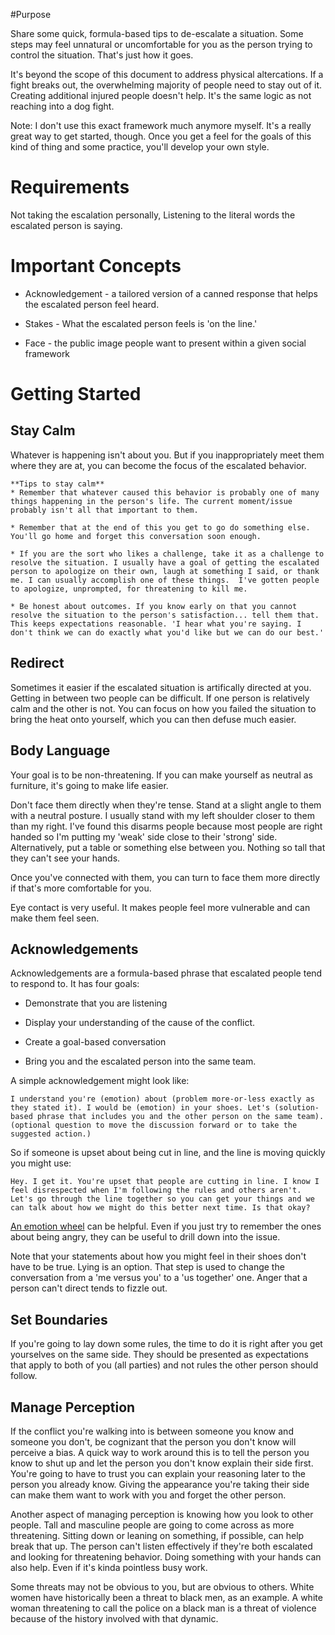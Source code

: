 #Purpose 

Share some quick, formula-based tips to de-escalate a situation. Some steps may feel unnatural or uncomfortable for you as the person trying to control the situation. That's just how it goes. 

It's beyond the scope of this document to address physical altercations. If a fight breaks out, the overwhelming majority of people need to stay out of it. Creating additional injured people doesn't help. It's the same logic as not reaching into a dog fight. 

Note: I don't use this exact framework much anymore myself. It's a really great way to get started, though. Once you get a feel for the goals of this kind of thing and some practice, you'll develop your own style.

# Requirements 

Not taking the escalation personally, Listening to the literal words the escalated person is saying. 

# Important Concepts

* Acknowledgement - a tailored version of a canned response that helps the escalated person feel heard.

* Stakes - What the escalated person feels is 'on the line.' 

* Face - the public image people want to present within a given social framework

# Getting Started

## Stay Calm 

Whatever is happening isn't about you. But if you inappropriately meet them where they are at, you can become the focus of the escalated behavior. 

    **Tips to stay calm**
    * Remember that whatever caused this behavior is probably one of many things happening in the person's life. The current moment/issue probably isn't all that important to them. 

    * Remember that at the end of this you get to go do something else. You'll go home and forget this conversation soon enough. 

    * If you are the sort who likes a challenge, take it as a challenge to resolve the situation. I usually have a goal of getting the escalated person to apologize on their own, laugh at something I said, or thank me. I can usually accomplish one of these things.  I've gotten people to apologize, unprompted, for threatening to kill me. 

    * Be honest about outcomes. If you know early on that you cannot resolve the situation to the person's satisfaction... tell them that. This keeps expectations reasonable. 'I hear what you're saying. I don't think we can do exactly what you'd like but we can do our best.' 

## Redirect

Sometimes it easier if the escalated situation is artifically directed at you. Getting in between two people can be difficult. If one person is relatively calm and the other is not. You can focus on how you failed the situation to bring the heat onto yourself, which you can then defuse much easier. 

## Body Language 

Your goal is to be non-threatening. If you can make yourself as neutral as furniture, it's going to make life easier. 

Don't face them directly when they're tense. Stand at a slight angle to them with a neutral posture. I usually stand with my left shoulder closer to them than my right. I've found this disarms people because most people are right handed so I'm putting my 'weak' side close to their 'strong' side. Alternatively, put a table or something else between you. Nothing so tall that they can't see your hands. 

Once you've connected with them, you can turn to face them more directly if that's more comfortable for you.

Eye contact is very useful. It makes people feel more vulnerable and can make them feel seen.

## Acknowledgements

Acknowledgements are a formula-based phrase that escalated people tend to respond to. It has four goals:

   * Demonstrate that you are listening 

   * Display your understanding of the cause of the conflict.

   * Create a goal-based conversation 

   * Bring you and the escalated person into the same team. 

A simple acknowledgement might look like:

```I understand you're (emotion) about (problem more-or-less exactly as they stated it). I would be (emotion) in your shoes. Let's (solution-based phrase that includes you and the other person on the same team). (optional question to move the discussion forward or to take the suggested action.)```

So if someone is upset about being cut in line, and the line is moving quickly you might use:

```Hey. I get it. You're upset that people are cutting in line. I know I feel disrespected when I'm following the rules and others aren't. Let's go through the line together so you can get your things and we can talk about how we might do this better next time. Is that okay?```

[An emotion wheel](https://www.reddit.com/media?url=https%3A%2F%2Fexternal-preview.redd.it%2Femotional-wheel-a-resource-for-better-understanding-emotions-v0-HopRGhzMiGi9RriTf0qI17ekK_Pbye-nCRWI03oBoGE.jpg) can be helpful. Even if you just try to remember the ones about being angry, they can be useful to drill down into the issue.

Note that your statements about how you might feel in their shoes don't have to be true. Lying is an option. That step is used to change the conversation from a 'me versus you' to a 'us together' one. Anger that a person can't direct tends to fizzle out.

## Set Boundaries 

If you're going to lay down some rules, the time to do it is right after you get yourselves on the same side. They should be presented as expectations that apply to both of you (all parties) and not rules the other person should follow. 

## Manage Perception

If the conflict you're walking into is between someone you know and someone you don't, be cognizant that the person you don't know will perceive a bias. A quick way to work around this is to tell the person you know to shut up and let the person you don't know explain their side first. You're going to have to trust you can explain your reasoning later to the person you already know. Giving the appearance you're taking their side can make them want to work with you and forget the other person. 

Another aspect of managing perception is knowing how you look to other people. Tall and masculine people are going to come across as more threatening. Sitting down or leaning on something, if possible, can help break that up. The person can't listen effectively if they're both escalated and looking for threatening behavior. Doing something with your hands can also help. Even if it's kinda pointless busy work. 

Some threats may not be obvious to you, but are obvious to others. White women have historically been a threat to black men, as an example. A white woman threatening to call the police on a black man is a threat of violence because of the history involved with that dynamic. 





